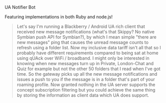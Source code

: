 UA Notifier Bot

Featuring implementations in both Ruby and node.js!

> Let's say I'm running a Blackberry / Android UA rich client that
> received new message notifications (what's that Skippy? No native
> Symbian push API for Symbian?), by which I mean simple "there are
> new messages" ping that causes the unread message counts to refresh
> using a folder list. Now my inclusive data tariff isn't all that so
> I probably have different requirements compared to being sat at home
> using qUAck over WiFi / broadband. I might only be interested in
> knowing when new messages turn up in Private, London-Chat and Quiz for
> example but not the other 50 folders that I read when I've got time.
> So the gateway picks up all the new message notifications and issues a
> push to you if the message is in a folder that's part of your roaming
> profile. Now granted nothing in the UA server supports the concept
> subscription filtering but you could achieve the same thing by storing
> the information as client data which UA does support.
